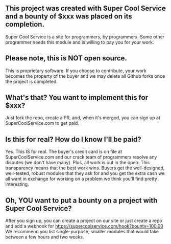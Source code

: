 ## This project was created with Super Cool Service and a bounty of $xxx was placed on its completion.
Super Cool Service is a site for programmers, by programmers.
Some other programmer needs this module and is willing to pay you for your work.

## Please note, this is NOT open source.
This is proprietary software.
If you choose to contribute, your work becomes the property of the buyer and we may delete all Github forks once the project is completed.

## What's that?  You want to implement this for $xxx?
Just fork the repo, create a PR, and, when it's merged, you can sign up at SuperCoolService.com to get paid.

## Is this for real?  How do I know I'll be paid?
Yes. This IS for real.
The buyer's credit card is on file at SuperCoolService.com and our crack team of programmers resolve any disputes (we don't have many).
Plus, all work is out in the open. 
This transparency means that the best work wins.
Buyers get the well-designed, well-tested, robust modules that they ask for and you get the extra cash we all want in exchange for working on a problem we think you'll find pretty interesting.

## Oh, YOU want to put a bounty on a project with Super Cool Service?
After you sign up, you can create a project on our site or just create a repo and add a webhook for https://supercoolservice.com/hook?bounty=100.00
We recommend you list single-purpose, smaller modules that would take between a few hours and two weeks.
